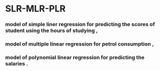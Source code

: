 # SLR-MLR-PLR
### model of simple liner regression  for predicting the scores of student using the hours of studying , 
### model of multiple linear regression for petrol consumption , 
### model of polynomial linear regression  for predicting the salaries .
